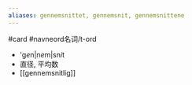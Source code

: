 ```yaml
---
aliases: gennemsnittet, gennemsnit, gennemsnittene
---
```

#card #navneord名词/t-ord 

- 'g*e*n|n*e*m|sn*i*t
- 直径, 平均数
- [[gennemsnitlig]]
